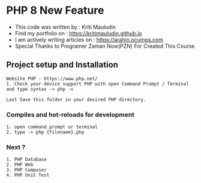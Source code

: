 # PHP 8 New Feature

- This code was written by	        : Kriti Mauludin
- Find my portfolio on      	      : https://kritimauludin.github.io
- I am actively writing articles on	: https://arahin.ocumps.com
- Special Thanks to Programer Zaman Now(PZN) For Created This Course

## Project setup and Installation
```
Website PHP : https://www.php.net/
1. Check your device support PHP with open Command Prompt / Terminal and type syntax -> php -v

Last Save this folder in your desired PHP directory.
```
### Compiles and hot-reloads for development
```
1. open command prompt or terminal
2. type -> php {filename}.php
```
### Next ?
```
1. PHP Database
2. PHP Web
3. PHP Composer
4. PHP Unit Test
```
